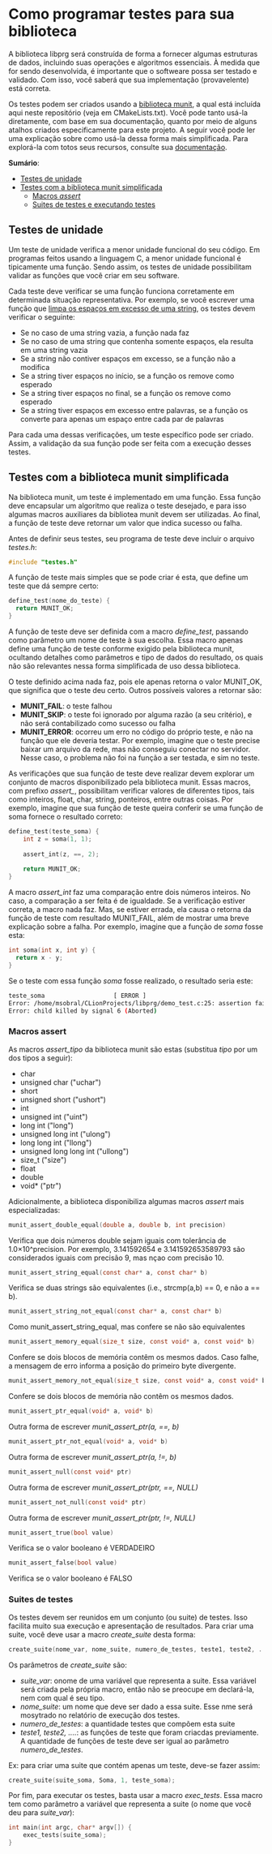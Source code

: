 # Como programar testes para sua biblioteca

A biblioteca libprg será construída de forma a fornecer algumas estruturas de dados, incluindo suas operações e algoritmos essenciais. À medida que for sendo desenvolvida, é importante que o softweare possa ser testado e validado. Com isso, você saberá que sua implementação (provavelente) está correta.

Os testes podem ser criados usando a [biblioteca munit](https://nemequ.github.io/munit/), a qual está incluída aqui neste repositório (veja em CMakeLists.txt). Você pode tanto usá-la diretamente, com base em sua documentação, quanto por meio de alguns atalhos criados especificamente para este projeto. A seguir você pode ler uma explicação sobre como usá-la dessa forma mais simplificada. Para explorá-la com totos seus recursos, consulte sua [documentação](https://nemequ.github.io/munit/).

**Sumário**:
* [Testes de unidade](#testes-de-unidade)
* [Testes com a biblioteca munit simplificada](#testes-com-a-biblioteca-munit-simplificada)
  * [Macros _assert_](#macros-assert)
  * [Suites de testes e executando testes](#suites-de-testes)

## Testes de unidade

Um teste de unidade verifica a menor unidade funcional do seu código. Em programas feitos usando a linguagem C, a menor unidade funcional é tipicamente uma função. Sendo assim, os testes de unidade possibilitam validar as funções que você criar em seu software.

Cada teste deve verificar se uma função funciona corretamente em determinada situação representativa. Por exemplo, se você escrever uma função que [limpa os espaços em excesso de uma string](https://moodle.ifsc.edu.br/mod/vpl/view.php?id=97022), os testes devem verificar o seguinte:
* Se no caso de uma string vazia, a função nada faz
* Se no caso de uma string que contenha somente espaços, ela resulta em uma string vazia
* Se a string não contiver espaços em excesso, se a função não a modifica
* Se a string tiver espaços no início, se a função os remove como esperado
* Se a string tiver espaços no final, se a função os remove como esperado
* Se a string tiver espaços em excesso entre palavras, se a função os converte para apenas um espaço entre cada par de palavras

Para cada uma dessas verificações, um teste específico pode ser criado. Assim, a validação da sua função pode ser feita com a execução desses testes.

## Testes com a biblioteca munit simplificada

Na biblioteca munit, um teste é implementado em uma função. Essa função deve encapsular um algoritmo que realiza o teste desejado, e para isso algumas macros auxiliares da bibliotea munit devem ser utilizadas. Ao final, a função de teste deve retornar um valor que indica sucesso ou falha.

Antes de definir seus testes, seu programa de teste deve incluir o arquivo _testes.h_:

```c
#include "testes.h"
```

A função de teste mais simples que se pode criar é esta, que define um teste que dá sempre certo:

```c
define_test(nome_do_teste) {
  return MUNIT_OK;
}
```

A função de teste deve ser definida com a macro _define_test_, passando como parâmetro um nome de teste à sua escolha. Essa macro apenas define uma função de teste conforme exigido pela biblioteca munit, ocultando detalhes como parâmetros e tipo de dados do resultado, os quais não são relevantes nessa forma simplificada de uso dessa biblioteca.

O teste definido acima nada faz, pois ele apenas retorna o valor MUNIT_OK, que significa que o teste deu certo. Outros possíveis valores a retornar são:
* **MUNIT_FAIL**: o teste falhou
* **MUNIT_SKIP**: o teste foi ignorado por alguma razão (a seu critério), e não será contabilizado como sucesso ou falha
* **MUNIT_ERROR**: ocorreu um erro no código do próprio teste, e não na função que ele deveria testar. Por exemplo, imagine que o teste precise baixar um arquivo da rede, mas não conseguiu conectar no servidor. Nesse caso, o problema não foi na função a ser testada, e sim no teste.

As verificações que sua função de teste deve realizar devem explorar um conjunto de macros disponibilizado pela biblioteca munit. Essas macros, com prefixo *assert_*, possibilitam verificar valores de diferentes tipos, tais como inteiros, float, char, string, ponteiros, entre outras coisas. Por exemplo, imagine que sua função de teste queira conferir se uma função de soma fornece o resultado correto:

```c
define_test(teste_soma) {
    int z = soma(1, 1);
    
    assert_int(z, ==, 2);
  
    return MUNIT_OK;
}
```

A macro _assert_int_ faz uma comparação entre dois números inteiros. No caso, a comparação a ser feita é de igualdade. Se a verificação estiver correta, a macro nada faz. Mas, se estiver errada, ela causa o retorna da função de teste com resultado MUNIT_FAIL, além de mostrar uma breve explicação sobre a falha. Por exemplo, imagine que a função de _soma_ fosse esta:

```c
int soma(int x, int y) {
  return x - y;
}
```

Se o teste com essa função _soma_ fosse realizado, o resultado seria este:

```bash
teste_soma                   [ ERROR ]
Error: /home/msobral/CLionProjects/libprg/demo_test.c:25: assertion failed: z == 2 (0 == 2)
Error: child killed by signal 6 (Aborted)
```

### Macros assert

As macros *assert_tipo* da biblioteca munit são estas (substitua _tipo_ por um dos tipos a seguir):
* char
* unsigned char ("uchar")
* short
* unsigned short ("ushort")
* int
* unsigned int ("uint")
* long int ("long")
* unsigned long int ("ulong")
* long long int ("llong")
* unsigned long long int ("ullong")
* size_t ("size")
* float
* double
* void* ("ptr")

Adicionalmente, a biblioteca disponibiliza algumas macros _assert_ mais especializadas:

```c 
munit_assert_double_equal(double a, double b, int precision)
```
Verifica que dois números double sejam iguais com tolerância de 1.0×10^precision. Por exemplo, 3.141592654 e 3.141592653589793 são considerados iguais com precisão 9, mas nçao com precisão 10.

```c
munit_assert_string_equal(const char* a, const char* b)
```
Verifica se duas strings são equivalentes (i.e., strcmp(a,b) == 0, e não a == b).

```c
munit_assert_string_not_equal(const char* a, const char* b)
```
Como munit_assert_string_equal, mas confere se não são equivalentes

```c
munit_assert_memory_equal(size_t size, const void* a, const void* b)
```
Confere se dois blocos de memória contêm os mesmos dados. Caso falhe, a mensagem de erro informa a posição do primeiro byte divergente.

```c
munit_assert_memory_not_equal(size_t size, const void* a, const void* b)
```
Confere se dois blocos de memória não contêm os mesmos dados.

```c
munit_assert_ptr_equal(void* a, void* b)
```
Outra forma de escrever _munit_assert_ptr(a, ==, b)_

```c
munit_assert_ptr_not_equal(void* a, void* b)
```
Outra forma de escrever _munit_assert_ptr(a, !=, b)_

```c
munit_assert_null(const void* ptr)
```
Outra forma de escrever _munit_assert_ptr(ptr, ==, NULL)_

```c
munit_assert_not_null(const void* ptr)
```
Outra forma de escrever _munit_assert_ptr(ptr, !=, NULL)_

```c
munit_assert_true(bool value)
```
Verifica se o valor booleano é VERDADEIRO

```c
munit_assert_false(bool value)
```
Verifica se o valor booleano é FALSO

### Suites de testes

Os testes devem ser reunidos em um conjunto (ou suite) de testes. Isso facilita muito sua execução e apresentação de resultados. Para criar uma suite, você deve usar a macro _create_suite_ desta forma:

```c
create_suite(nome_var, nome_suite, numero_de_testes, teste1, teste2, ...);
```

Os parâmetros de _create_suite_ são:
* _suite_var_: onome de uma variável que representa a suite. Essa variável será criada pela própria macro, então não se preocupe em declará-la, nem com qual é seu tipo.
* _nome_suite_: um nome que deve ser dado a essa suite. Esse nme será mosytrado no relatório de execução dos testes.
* _numero_de_testes_: a quantidade testes que compõem esta suite
* _teste1, teste2, ...._: as funções de teste que foram criacdas previamente. A quantidade de funções de teste deve ser igual ao parâmetro _numero_de_testes_.

Ex: para criar uma suite que contém apenas um teste, deve-se fazer assim:

```c
create_suite(suite_soma, Soma, 1, teste_soma);
```

Por fim, para executar os testes, basta usar a macro _exec_tests_. Essa macro tem como parâmetro a variável que representa a suite (o nome que você deu para _suite_var_):

```c
int main(int argc, char* argv[]) {
    exec_tests(suite_soma);
}
```
